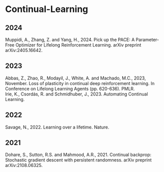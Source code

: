 # Continual-Learning
## 2024
Muppidi, A., Zhang, Z. and Yang, H., 2024. Pick up the PACE: A Parameter-Free Optimizer for Lifelong Reinforcement Learning. arXiv preprint arXiv:2405.16642.
## 2023
Abbas, Z., Zhao, R., Modayil, J., White, A. and Machado, M.C., 2023, November. Loss of plasticity in continual deep reinforcement learning. In Conference on Lifelong Learning Agents (pp. 620-636). PMLR.<br>
Irie, K., Csordás, R. and Schmidhuber, J., 2023. Automating Continual Learning.
## 2022
Savage, N., 2022. Learning over a lifetime. Nature.
## 2021
Dohare, S., Sutton, R.S. and Mahmood, A.R., 2021. Continual backprop: Stochastic gradient descent with persistent randomness. arXiv preprint arXiv:2108.06325.
